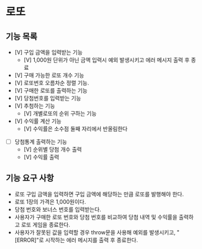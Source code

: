 # 로또

## 기능 목록

- [V] 구입 금액을 입력받는 기능
  - [V] 1,000원 단위가 아닌 금액 입력시 예외 발생시키고 에러 메시지 출력 후 종료
- [V] 구매 가능한 로또 개수 기능
- [V] 로또번호 오름차순 정렬 기능.
- [V] 구매한 로또를 출력하는 기능
- [V] 당첨번호를 입력받는 기능
- [V] 추첨하는 기능
  - [V] 개별로또의 순위 구하는 기능
- [V] 수익률 계산 기능
  - [V] 수익률은 소수점 둘째 자리에서 반올림한다
- [ ] 당첨통계 출력하는 기능
  - [V] 순위별 당첨 개수 출력
  - [V] 수익률 출력

## 기능 요구 사항

- 로또 구입 금액을 입력하면 구입 금액에 해당하는 만큼 로또를 발행해야 한다.
- 로또 1장의 가격은 1,000원이다.
- 당첨 번호와 보너스 번호를 입력받는다.
- 사용자가 구매한 로또 번호와 당첨 번호를 비교하여 당첨 내역 및 수익률을 출력하고 로또 게임을 종료한다.
- 사용자가 잘못된 값을 입력할 경우 throw문을 사용해 예외를 발생시키고, "[ERROR]"로 시작하는 에러 메시지를 출력 후 종료한다.
